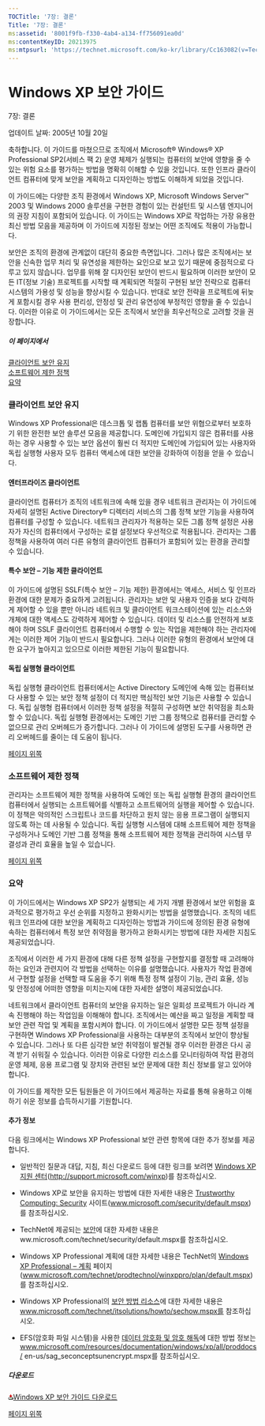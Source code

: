 ```yaml
---
TOCTitle: '7장: 결론'
Title: '7장: 결론'
ms:assetid: '8001f9fb-f330-4ab4-a134-ff756091ea0d'
ms:contentKeyID: 20213975
ms:mtpsurl: 'https://technet.microsoft.com/ko-kr/library/Cc163082(v=TechNet.10)'
---
```


Windows XP 보안 가이드
======================

7장: 결론

업데이트 날짜: 2005년 10월 20일

축하합니다. 이 가이드를 마쳤으므로 조직에서 Microsoft® Windows® XP Professional SP2(서비스 팩 2) 운영 체제가 실행되는 컴퓨터의 보안에 영향을 줄 수 있는 위험 요소를 평가하는 방법을 명확히 이해할 수 있을 것입니다. 또한 인프라 클라이언트 컴퓨터에 맞게 보안을 계획하고 디자인하는 방법도 이해하게 되었을 것입니다.

이 가이드에는 다양한 조직 환경에서 Windows XP, Microsoft Windows Server™ 2003 및 Windows 2000 솔루션을 구현한 경험이 있는 컨설턴트 및 시스템 엔지니어의 권장 지침이 포함되어 있습니다. 이 가이드는 Windows XP로 작업하는 가장 유용한 최신 방법 모음을 제공하며 이 가이드에 지정된 정보는 어떤 조직에도 적용이 가능합니다.

보안은 조직의 환경에 관계없이 대단히 중요한 측면입니다. 그러나 많은 조직에서는 보안을 신속한 업무 처리 및 유연성을 제한하는 요인으로 보고 있기 때문에 중점적으로 다루고 있지 않습니다. 업무를 위해 잘 디자인된 보안이 반드시 필요하며 이러한 보안이 모든 IT(정보 기술) 프로젝트를 시작할 때 계획되면 적절히 구현된 보안 전략으로 컴퓨터 시스템의 가용성 및 성능을 향상시킬 수 있습니다. 반대로 보안 전략을 프로젝트에 뒤늦게 포함시킬 경우 사용 편리성, 안정성 및 관리 유연성에 부정적인 영향을 줄 수 있습니다. 이러한 이유로 이 가이드에서는 모든 조직에서 보안을 최우선적으로 고려할 것을 권장합니다.

##### 이 페이지에서

[](#ecaa)[클라이언트 보안 유지](#ecaa)  
[](#ebaa)[소프트웨어 제한 정책](#ebaa)  
[](#eaaa)[요약](#eaaa)  

### 클라이언트 보안 유지

Windows XP Professional은 데스크톱 및 랩톱 컴퓨터를 보안 위협으로부터 보호하기 위한 완전한 보안 솔루션 모음을 제공합니다. 도메인에 가입되지 않은 컴퓨터를 사용하는 경우 사용할 수 있는 보안 옵션이 훨씬 더 적지만 도메인에 가입되어 있는 사용자와 독립 실행형 사용자 모두 컴퓨터 액세스에 대한 보안을 강화하여 이점을 얻을 수 있습니다.

#### 엔터프라이즈 클라이언트

클라이언트 컴퓨터가 조직의 네트워크에 속해 있을 경우 네트워크 관리자는 이 가이드에 자세히 설명된 Active Directory® 디렉터리 서비스의 그룹 정책 보안 기능을 사용하여 컴퓨터를 구성할 수 있습니다. 네트워크 관리자가 적용하는 모든 그룹 정책 설정은 사용자가 자신의 컴퓨터에서 구성하는 로컬 설정보다 우선적으로 적용됩니다. 관리자는 그룹 정책을 사용하여 여러 다른 유형의 클라이언트 컴퓨터가 포함되어 있는 환경을 관리할 수 있습니다.

#### 특수 보안 – 기능 제한 클라이언트

이 가이드에 설명된 SSLF(특수 보안 – 기능 제한) 환경에서는 액세스, 서비스 및 인프라 환경에 대한 문제가 중요하게 고려됩니다. 관리자는 보안 및 사용자 인증을 보다 강력하게 제어할 수 있을 뿐만 아니라 네트워크 및 클라이언트 워크스테이션에 있는 리소스와 개체에 대한 액세스도 강력하게 제어할 수 있습니다. 데이터 및 리소스를 안전하게 보호해야 하며 SSLF 클라이언트 컴퓨터에서 수행할 수 있는 작업을 제한해야 하는 관리자에게는 이러한 제어 기능이 반드시 필요합니다. 그러나 이러한 유형의 환경에서 보안에 대한 요구가 높아지고 있으므로 이러한 제한된 기능이 필요합니다.

#### 독립 실행형 클라이언트

독립 실행형 클라이언트 컴퓨터에서는 Active Directory 도메인에 속해 있는 컴퓨터보다 사용할 수 있는 보안 정책 설정이 더 적지만 핵심적인 보안 기능은 사용할 수 있습니다. 독립 실행형 컴퓨터에서 이러한 정책 설정을 적절히 구성하면 보안 취약점을 최소화할 수 있습니다. 독립 실행형 환경에서는 도메인 기반 그룹 정책으로 컴퓨터를 관리할 수 없으므로 관리 오버헤드가 증가합니다. 그러나 이 가이드에 설명된 도구를 사용하면 관리 오버헤드를 줄이는 데 도움이 됩니다.

[](#mainsection)[페이지 위쪽](#mainsection)

### 소프트웨어 제한 정책

관리자는 소프트웨어 제한 정책을 사용하여 도메인 또는 독립 실행형 환경의 클라이언트 컴퓨터에서 실행되는 소프트웨어를 식별하고 소프트웨어의 실행을 제어할 수 있습니다. 이 정책은 악의적인 스크립트나 코드를 차단하고 원치 않는 응용 프로그램이 실행되지 않도록 하는 데 사용될 수 있습니다. 독립 실행형 시스템에 대해 소프트웨어 제한 정책을 구성하거나 도메인 기반 그룹 정책을 통해 소프트웨어 제한 정책을 관리하여 시스템 무결성과 관리 효율을 높일 수 있습니다.

[](#mainsection)[페이지 위쪽](#mainsection)

### 요약

이 가이드에서는 Windows XP SP2가 실행되는 세 가지 개별 환경에서 보안 위험을 효과적으로 평가하고 우선 순위를 지정하고 완화시키는 방법을 설명했습니다. 조직의 네트워크 인프라에 대한 보안을 계획하고 디자인하는 방법과 가이드에 정의된 환경 유형에 속하는 컴퓨터에서 특정 보안 취약점을 평가하고 완화시키는 방법에 대한 자세한 지침도 제공되었습니다.

조직에서 이러한 세 가지 환경에 대해 다른 정책 설정을 구현할지를 결정할 때 고려해야 하는 요인과 관련지어 각 방법을 선택하는 이유를 설명했습니다. 사용자가 작업 환경에서 구현할 설정을 선택할 때 도움을 주기 위해 특정 정책 설정이 기능, 관리 효율, 성능 및 안정성에 어떠한 영향을 미치는지에 대한 자세한 설명이 제공되었습니다.

네트워크에서 클라이언트 컴퓨터의 보안을 유지하는 일은 일회성 프로젝트가 아니라 계속 진행해야 하는 작업임을 이해해야 합니다. 조직에서는 예산을 짜고 일정을 계획할 때 보안 관련 작업 및 계획을 포함시켜야 합니다. 이 가이드에서 설명한 모든 정책 설정을 구현하면 Windows XP Professional을 사용하는 대부분의 조직에서 보안이 향상될 수 있습니다. 그러나 또 다른 심각한 보안 취약점이 발견될 경우 이러한 환경은 다시 공격 받기 쉬워질 수 있습니다. 이러한 이유로 다양한 리소스를 모니터링하여 작업 환경의 운영 체제, 응용 프로그램 및 장치와 관련된 보안 문제에 대한 최신 정보를 알고 있어야 합니다.

이 가이드를 제작한 모든 팀원들은 이 가이드에서 제공하는 자료를 통해 유용하고 이해하기 쉬운 정보를 습득하시기를 기원합니다.

#### 추가 정보

다음 링크에서는 Windows XP Professional 보안 관련 항목에 대한 추가 정보를 제공합니다.

-   일반적인 질문과 대답, 지침, 최신 다운로드 등에 대한 링크를 보려면 [Windows XP 지원 센터](http://support.microsoft.com/winxp)(http://support.microsoft.com/winxp)를 참조하십시오.

-   Windows XP로 보안을 유지하는 방법에 대한 자세한 내용은 [Trustworthy Computing: Security](http://www.microsoft.com/security/default.mspx) 사이트(www.microsoft.com/security/default.mspx)를 참조하십시오.

-   TechNet에 제공되는 [보안](http://www.microsoft.com/technet/security/default.mspx)에 대한 자세한 내용은 ww.microsoft.com/technet/security/default.mspx를 참조하십시오.

-   Windows XP Professional 계획에 대한 자세한 내용은 TechNet의 [Windows XP Professional – 계획](http://www.microsoft.com/technet/prodtechnol/winxppro/plan/default.mspx) 페이지(www.microsoft.com/technet/prodtechnol/winxppro/plan/default.mspx)를 참조하십시오.

-   Windows XP Professional의 [보안 방법 리소스](http://www.microsoft.com/technet/itsolutions/howto/sechow.mspx)에 대한 자세한 내용은 www.microsoft.com/technet/itsolutions/howto/sechow.mspx를 참조하십시오.

-   EFS(암호화 파일 시스템)을 사용한 [데이터 암호화 및 암호 해독](http://www.microsoft.com/resources/documentation/windows/xp/all/proddocs/en-us/sag_seconceptsunencrypt.mspx)에 대한 방법 정보는 www.microsoft.com/resources/documentation/windows/xp/all/proddocs/
    en-us/sag\_seconceptsunencrypt.mspx를 참조하십시오.

##### 다운로드

[![](images/Cc163082.icon_exe(ko-kr,TechNet.10).gif)Windows XP 보안 가이드 다운로드](http://go.microsoft.com/fwlink/?linkid=14840)

[](#mainsection)[페이지 위쪽](#mainsection)
